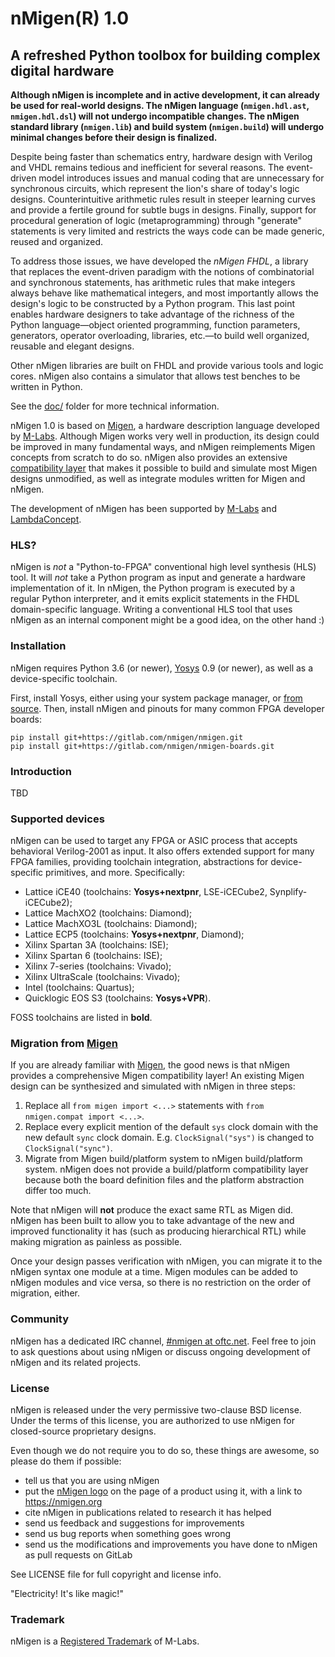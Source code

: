 # nMigen(R) 1.0

## A refreshed Python toolbox for building complex digital hardware

**Although nMigen is incomplete and in active development, it can already be used for real-world designs. The nMigen language (`nmigen.hdl.ast`, `nmigen.hdl.dsl`) will not undergo incompatible changes. The nMigen standard library (`nmigen.lib`) and build system (`nmigen.build`) will undergo minimal changes before their design is finalized.**

Despite being faster than schematics entry, hardware design with Verilog and VHDL remains tedious and inefficient for several reasons. The event-driven model introduces issues and manual coding that are unnecessary for synchronous circuits, which represent the lion's share of today's logic designs. Counterintuitive arithmetic rules result in steeper learning curves and provide a fertile ground for subtle bugs in designs. Finally, support for procedural generation of logic (metaprogramming) through "generate" statements is very limited and restricts the ways code can be made generic, reused and organized.

To address those issues, we have developed the *nMigen FHDL*, a library that replaces the event-driven paradigm with the notions of combinatorial and synchronous statements, has arithmetic rules that make integers always behave like mathematical integers, and most importantly allows the design's logic to be constructed by a Python program. This last point enables hardware designers to take advantage of the richness of the Python language—object oriented programming, function parameters, generators, operator overloading, libraries, etc.—to build well organized, reusable and elegant designs.

Other nMigen libraries are built on FHDL and provide various tools and logic cores. nMigen also contains a simulator that allows test benches to be written in Python.

See the [doc/](doc/) folder for more technical information.

nMigen 1.0 is based on [Migen][], a hardware description language developed by [M-Labs][]. Although Migen works very well in production, its design could be improved in many fundamental ways, and nMigen reimplements Migen concepts from scratch to do so. nMigen also provides an extensive [compatibility layer](#migration-from-migen) that makes it possible to build and simulate most Migen designs unmodified, as well as integrate modules written for Migen and nMigen.

The development of nMigen has been supported by [M-Labs][] and [LambdaConcept][].

[migen]: https://m-labs.hk/migen
[yosys]: http://www.clifford.at/yosys/
[m-labs]: https://m-labs.hk
[lambdaconcept]: http://lambdaconcept.com/

### HLS?

nMigen is *not* a "Python-to-FPGA" conventional high level synthesis (HLS) tool. It will *not* take a Python program as input and generate a hardware implementation of it. In nMigen, the Python program is executed by a regular Python interpreter, and it emits explicit statements in the FHDL domain-specific language.  Writing a conventional HLS tool that uses nMigen as an internal component might be a good idea, on the other hand :)

### Installation

nMigen requires Python 3.6 (or newer), [Yosys][] 0.9 (or newer), as well as a device-specific toolchain.

First, install Yosys, either using your system package manager, or [from source][yosyssrc]. Then, install nMigen and pinouts for many common FPGA developer boards:

    pip install git+https://gitlab.com/nmigen/nmigen.git
    pip install git+https://gitlab.com/nmigen/nmigen-boards.git

[yosyssrc]: https://github.com/yosysHQ/yosys/#setup

### Introduction

TBD

### Supported devices

nMigen can be used to target any FPGA or ASIC process that accepts behavioral Verilog-2001 as input. It also offers extended support for many FPGA families, providing toolchain integration, abstractions for device-specific primitives, and more. Specifically:

  * Lattice iCE40 (toolchains: **Yosys+nextpnr**, LSE-iCECube2, Synplify-iCECube2);
  * Lattice MachXO2 (toolchains: Diamond);
  * Lattice MachXO3L (toolchains: Diamond);
  * Lattice ECP5 (toolchains: **Yosys+nextpnr**, Diamond);
  * Xilinx Spartan 3A (toolchains: ISE);
  * Xilinx Spartan 6 (toolchains: ISE);
  * Xilinx 7-series (toolchains: Vivado);
  * Xilinx UltraScale (toolchains: Vivado);
  * Intel (toolchains: Quartus);
  * Quicklogic EOS S3 (toolchains: **Yosys+VPR**).

FOSS toolchains are listed in **bold**.

### Migration from [Migen][]

If you are already familiar with [Migen][], the good news is that nMigen provides a comprehensive Migen compatibility layer! An existing Migen design can be synthesized and simulated with nMigen in three steps:

  1. Replace all `from migen import <...>` statements with `from nmigen.compat import <...>`.
  2. Replace every explicit mention of the default `sys` clock domain with the new default `sync` clock domain. E.g. `ClockSignal("sys")` is changed to `ClockSignal("sync")`.
  3. Migrate from Migen build/platform system to nMigen build/platform system. nMigen does not provide a build/platform compatibility layer because both the board definition files and the platform abstraction differ too much.

Note that nMigen will **not** produce the exact same RTL as Migen did. nMigen has been built to allow you to take advantage of the new and improved functionality it has (such as producing hierarchical RTL) while making migration as painless as possible.

Once your design passes verification with nMigen, you can migrate it to the nMigen syntax one module at a time. Migen modules can be added to nMigen modules and vice versa, so there is no restriction on the order of migration, either.

### Community

nMigen has a dedicated IRC channel, [#nmigen at oftc.net](https://webchat.oftc.net/?channels=nmigen). Feel free to join to ask questions about using nMigen or discuss ongoing development of nMigen and its related projects.

### License

nMigen is released under the very permissive two-clause BSD license. Under the terms of this license, you are authorized to use nMigen for closed-source proprietary designs.

Even though we do not require you to do so, these things are awesome, so please do them if possible:
  * tell us that you are using nMigen
  * put the [nMigen logo](doc/nmigen_logo.svg) on the page of a product using it, with a link to https://nmigen.org
  * cite nMigen in publications related to research it has helped
  * send us feedback and suggestions for improvements
  * send us bug reports when something goes wrong
  * send us the modifications and improvements you have done to nMigen as pull requests on GitLab

See LICENSE file for full copyright and license info.

  "Electricity! It's like magic!"

### Trademark

nMigen is a [Registered Trademark](https://uspto.report/TM/88980893) of
M-Labs.
